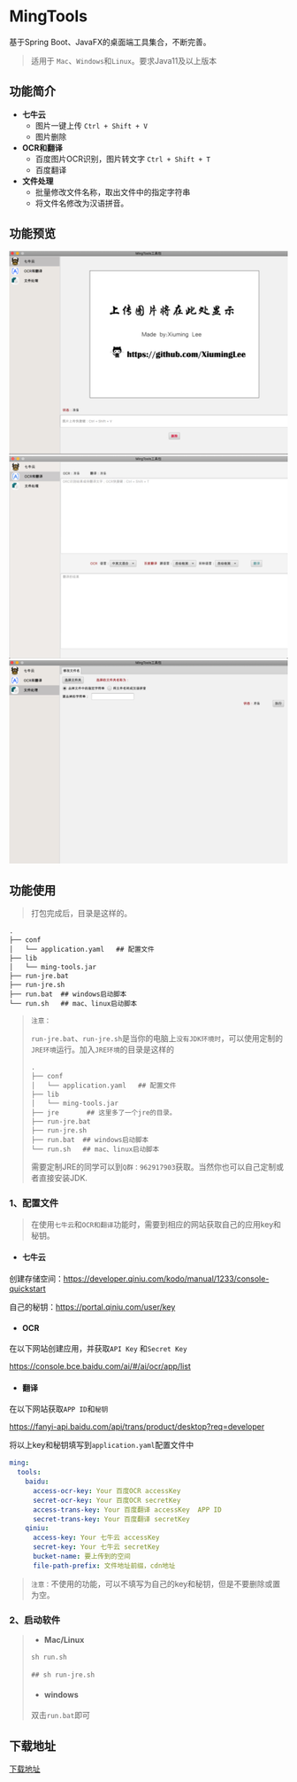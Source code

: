# MingTools
基于Spring Boot、JavaFX的桌面端工具集合，不断完善。

> 适用于 `Mac`、`Windows`和`Linux`。要求Java11及以上版本

## 功能简介

- **七牛云**
  - 图片一键上传 `Ctrl + Shift + V`
  - 图片删除
- **OCR和翻译**
  - 百度图片OCR识别，图片转文字 `Ctrl + Shift + T`
  - 百度翻译
- **文件处理**
  - 批量修改文件名称，取出文件中的指定字符串
  - 将文件名修改为汉语拼音。

## 功能预览

![](docs/img/qiniu.png?raw=true)
![](docs/img/ocr_trans.jpg?raw=true)
![](docs/img/file.png?raw=true)

## 功能使用

> 打包完成后，目录是这样的。

```shell
.
├── conf
│   └── application.yaml   ## 配置文件
├── lib
│   └── ming-tools.jar
├── run-jre.bat
├── run-jre.sh
├── run.bat  ## windows启动脚本
└── run.sh   ## mac、linux启动脚本
```

> `注意：`
>
> `run-jre.bat`、`run-jre.sh`是当你的电脑上`没有JDK环境时`，可以使用定制的`JRE环境`运行。加入`JRE环境`的目录是这样的
>
> ```shell
> .
> ├── conf
> │   └── application.yaml   ## 配置文件
> ├── lib
> │   └── ming-tools.jar
> ├── jre       ## 这里多了一个jre的目录。
> ├── run-jre.bat
> ├── run-jre.sh
> ├── run.bat  ## windows启动脚本
> └── run.sh   ## mac、linux启动脚本
> ```
>
> 需要定制JRE的同学可以到`Q群：962917903`获取。当然你也可以自己定制或者直接安装JDK.

### 1、配置文件

> 在使用`七牛云`和`OCR和翻译`功能时，需要到相应的网站获取自己的应用key和秘钥。

- #### 七牛云

创建存储空间：https://developer.qiniu.com/kodo/manual/1233/console-quickstart

自己的秘钥：https://portal.qiniu.com/user/key

- #### OCR

在以下网站创建应用，并获取`API Key` 和`Secret Key`

https://console.bce.baidu.com/ai/#/ai/ocr/app/list

- #### 翻译

在以下网站获取`APP ID`和`秘钥`

https://fanyi-api.baidu.com/api/trans/product/desktop?req=developer

将以上key和秘钥填写到`application.yaml`配置文件中

```yaml
ming:
  tools:
    baidu:
      access-ocr-key: Your 百度OCR accessKey
      secret-ocr-key: Your 百度OCR secretKey
      access-trans-key: Your 百度翻译 accessKey  APP ID
      secret-trans-key: Your 百度翻译 secretKey
    qiniu:
      access-key: Your 七牛云 accessKey
      secret-key: Your 七牛云 secretKey
      bucket-name: 要上传到的空间
      file-path-prefix: 文件地址前缀，cdn地址
```

> `注意：`不使用的功能，可以不填写为自己的key和秘钥，但是不要删除或置为空。

### 2、启动软件

> - **Mac/Linux**
>
> ```shell
> sh run.sh
> 
> ## sh run-jre.sh
> ```
>
> - #### windows
>
> 双击`run.bat`即可

## 下载地址

[下载地址](https://github.com/XiumingLee/MingTools/releases)

